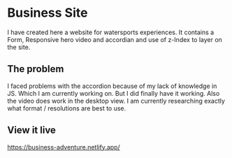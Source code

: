# Business Site

I have created here a website for watersports experiences.
It contains a Form, Responsive hero video and accordian and use of z-Index to layer on the site.

## The problem

I faced problems with the accordion because of my lack of knowledge in JS. Which I am currently working on. But I did finally have it working. Also the video does work in the desktop view. I am currently researching exactly what format / resolutions are best to use.

## View it live

https://business-adventure.netlify.app/
